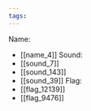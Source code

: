 ```yaml
---
tags:
---
```

Name:
- [[name_4]]
Sound:
- [[sound_7]]
- [[sound_143]]
- [[sound_39]]
Flag:
- [[flag_12139]]
- [[flag_9476]]
